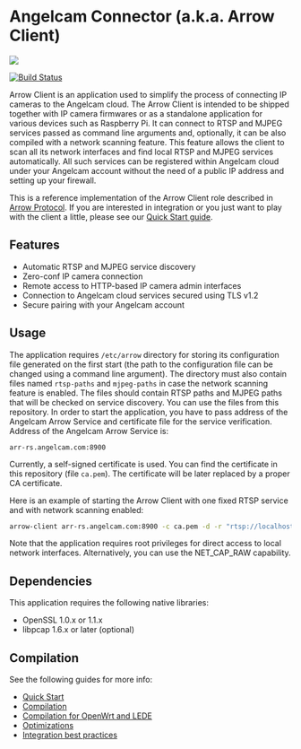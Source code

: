 # Angelcam Connector (a.k.a. Arrow Client)

![](https://github.com/angelcam/arrow-client/workflows/tests/badge.svg)

[![Build Status](https://travis-ci.org/angelcam/arrow-client.svg?branch=master)](https://travis-ci.org/angelcam/arrow-client)


Arrow Client is an application used to simplify the process of connecting IP 
cameras to the Angelcam cloud. The Arrow Client is intended to be shipped 
together with IP camera firmwares or as a standalone application for various 
devices such as Raspberry Pi. It can connect to RTSP and MJPEG services passed
as command line arguments and, optionally, it can be also compiled with a
network scanning feature. This feature allows the client to scan all its
network interfaces and find local RTSP and MJPEG services automatically. All
such services can be registered within Angelcam cloud under your Angelcam
account without the need of a public IP address and setting up your firewall.

This is a reference implementation of the Arrow Client role described in 
[Arrow Protocol](https://github.com/angelcam/arrow-client/wiki/Arrow-Protocol "Arrow Protocol").
If you are interested in integration or you just want to play with the client 
a little, please see our 
[Quick Start guide](https://github.com/angelcam/arrow-client/wiki/Quick-Start "Quick Start guide").

## Features

- Automatic RTSP and MJPEG service discovery
- Zero-conf IP camera connection
- Remote access to HTTP-based IP camera admin interfaces
- Connection to Angelcam cloud services secured using TLS v1.2
- Secure pairing with your Angelcam account

## Usage

The application requires `/etc/arrow` directory for storing its configuration 
file generated on the first start (the path to the configuration file can be
changed using a command line argument). The directory must also contain files
named `rtsp-paths` and `mjpeg-paths` in case the network scanning feature is
enabled. The files should contain RTSP paths and MJPEG paths that will be
checked on service discovery. You can use the files from this repository. In
order to start the application, you have to pass address of the Angelcam Arrow
Service and certificate file for the service verification. Address of the
Angelcam Arrow Service is:

```
arr-rs.angelcam.com:8900
```

Currently, a self-signed certificate is used. You can find the certificate in 
this repository (file `ca.pem`). The certificate will be later replaced by 
a proper CA certificate.

Here is an example of starting the Arrow Client with one fixed RTSP service and 
with network scanning enabled:

```bash
arrow-client arr-rs.angelcam.com:8900 -c ca.pem -d -r "rtsp://localhost:8554/stream.sdp?prof=baseline&res=low"
```

Note that the application requires root privileges for direct access to local 
network interfaces. Alternatively, you can use the NET\_CAP\_RAW capability.

## Dependencies

This application requires the following native libraries:

- OpenSSL 1.0.x or 1.1.x
- libpcap 1.6.x or later (optional)

## Compilation

See the following guides for more info:

* [Quick Start](https://github.com/angelcam/arrow-client/wiki/Quick-Start)
* [Compilation](https://github.com/angelcam/arrow-client/wiki/Compilation)
* [Compilation for OpenWrt and LEDE](https://github.com/angelcam/arrow-client/wiki/Compilation-for-OpenWrt-and-LEDE)
* [Optimizations](https://github.com/angelcam/arrow-client/wiki/Optimizations)
* [Integration best practices](https://github.com/angelcam/arrow-client/wiki/Integration-best-practices)
